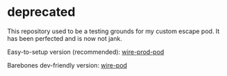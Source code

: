 # deprecated

This repository used to be a testing grounds for my custom escape pod. It has been perfected and is now not jank.

Easy-to-setup version (recommended): [wire-prod-pod](https://www.github.com/kercre123/wire-prod-pod)

Barebones dev-friendly version: [wire-pod](https://www.github.com/kercre123/wire-pod)
